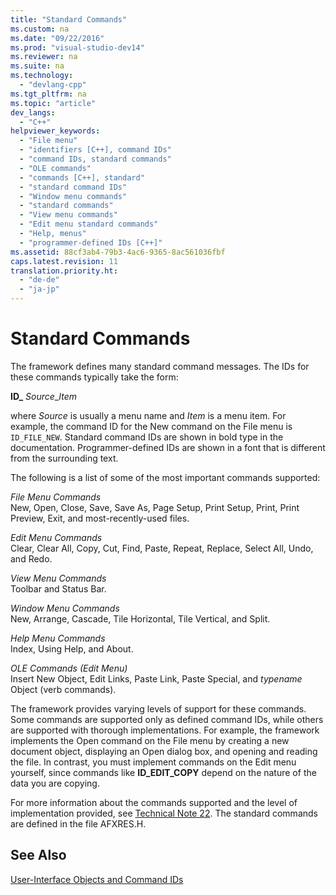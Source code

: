 ```yaml
---
title: "Standard Commands"
ms.custom: na
ms.date: "09/22/2016"
ms.prod: "visual-studio-dev14"
ms.reviewer: na
ms.suite: na
ms.technology: 
  - "devlang-cpp"
ms.tgt_pltfrm: na
ms.topic: "article"
dev_langs: 
  - "C++"
helpviewer_keywords: 
  - "File menu"
  - "identifiers [C++], command IDs"
  - "command IDs, standard commands"
  - "OLE commands"
  - "commands [C++], standard"
  - "standard command IDs"
  - "Window menu commands"
  - "standard commands"
  - "View menu commands"
  - "Edit menu standard commands"
  - "Help, menus"
  - "programmer-defined IDs [C++]"
ms.assetid: 88cf3ab4-79b3-4ac6-9365-8ac561036fbf
caps.latest.revision: 11
translation.priority.ht: 
  - "de-de"
  - "ja-jp"
---
```

# Standard Commands
The framework defines many standard command messages. The IDs for these commands typically take the form:  
  
 **ID_** *Source*_*Item*  
  
 where *Source* is usually a menu name and *Item* is a menu item. For example, the command ID for the New command on the File menu is `ID_FILE_NEW`. Standard command IDs are shown in bold type in the documentation. Programmer-defined IDs are shown in a font that is different from the surrounding text.  
  
 The following is a list of some of the most important commands supported:  
  
 *File Menu Commands*  
 New, Open, Close, Save, Save As, Page Setup, Print Setup, Print, Print Preview, Exit, and most-recently-used files.  
  
 *Edit Menu Commands*  
 Clear, Clear All, Copy, Cut, Find, Paste, Repeat, Replace, Select All, Undo, and Redo.  
  
 *View Menu Commands*  
 Toolbar and Status Bar.  
  
 *Window Menu Commands*  
 New, Arrange, Cascade, Tile Horizontal, Tile Vertical, and Split.  
  
 *Help Menu Commands*  
 Index, Using Help, and About.  
  
 *OLE Commands (Edit Menu)*  
 Insert New Object, Edit Links, Paste Link, Paste Special, and *typename* Object (verb commands).  
  
 The framework provides varying levels of support for these commands. Some commands are supported only as defined command IDs, while others are supported with thorough implementations. For example, the framework implements the Open command on the File menu by creating a new document object, displaying an Open dialog box, and opening and reading the file. In contrast, you must implement commands on the Edit menu yourself, since commands like **ID_EDIT_COPY** depend on the nature of the data you are copying.  
  
 For more information about the commands supported and the level of implementation provided, see [Technical Note 22](../VS_csharp/tn022--standard-commands-implementation.md). The standard commands are defined in the file AFXRES.H.  
  
## See Also  
 [User-Interface Objects and Command IDs](../VS_csharp/user-interface-objects-and-command-ids.md)